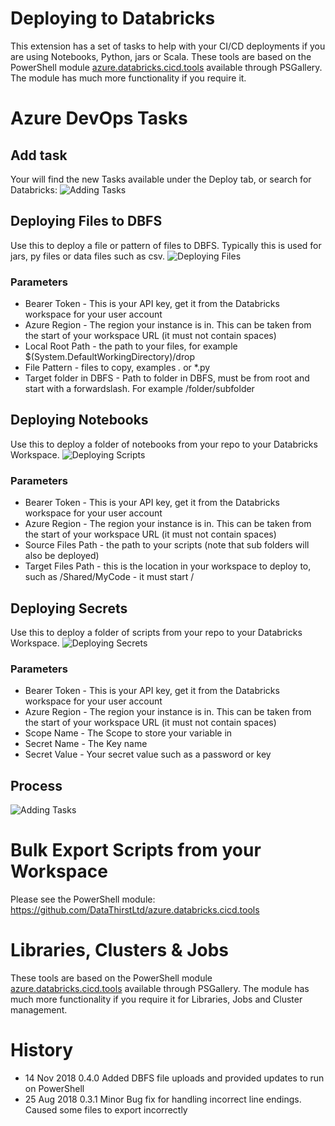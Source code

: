 
# Deploying to Databricks

This extension has a set of tasks to help with your CI/CD deployments if you are using Notebooks, Python, jars or Scala. These tools are based on the PowerShell module [azure.databricks.cicd.tools](https://github.com/DataThirstLtd/azure.databricks.cicd.tools) available through PSGallery. The module has much more functionality if you require it.

# Azure DevOps Tasks

## Add task
Your will find the new Tasks available under the Deploy tab, or search for Databricks:
![Adding Tasks](overviewimages/addingTasks.png)

## Deploying Files to DBFS
Use this to deploy a file or pattern of files to DBFS. Typically this is used for jars, py files or data files such as csv.
![Deploying Files](overviewimages/deployDBFS.png)

### Parameters
- Bearer Token - This is your API key, get it from the Databricks workspace for your user account
- Azure Region - The region your instance is in. This can be taken from the start of your workspace URL (it must not contain spaces)
- Local Root Path - the path to your files, for example $(System.DefaultWorkingDirectory)/drop
- File Pattern - files to copy, examples *.* or *.py
- Target folder in DBFS - Path to folder in DBFS, must be from root and start with a forwardslash. For example /folder/subfolder

## Deploying Notebooks
Use this to deploy a folder of notebooks from your repo to your Databricks Workspace. 
![Deploying Scripts](overviewimages/deployScripts.png)

### Parameters
- Bearer Token - This is your API key, get it from the Databricks workspace for your user account
- Azure Region - The region your instance is in. This can be taken from the start of your workspace URL (it must not contain spaces)
- Source Files Path - the path to your scripts (note that sub folders will also be deployed)
- Target Files Path - this is the location in your workspace to deploy to, such as /Shared/MyCode - it must start /

## Deploying Secrets
Use this to deploy a folder of scripts from your repo to your Databricks Workspace. 
![Deploying Secrets](overviewimages/addingSecret.png)

### Parameters
- Bearer Token - This is your API key, get it from the Databricks workspace for your user account
- Azure Region - The region your instance is in. This can be taken from the start of your workspace URL (it must not contain spaces)
- Scope Name - The Scope to store your variable in
- Secret Name - The Key name
- Secret Value - Your secret value such as a password or key

## Process
![Adding Tasks](overviewimages/process.png)

# Bulk Export Scripts from your Workspace
Please see the PowerShell module: https://github.com/DataThirstLtd/azure.databricks.cicd.tools

# Libraries, Clusters & Jobs
These tools are based on the PowerShell module [azure.databricks.cicd.tools](https://github.com/DataThirstLtd/azure.databricks.cicd.tools) available through PSGallery. The module has much more functionality if you require it for Libraries, Jobs and Cluster management.

# History
- 14 Nov 2018 0.4.0   Added DBFS file uploads and provided updates to run on PowerShell
- 25 Aug 2018 0.3.1   Minor Bug fix for handling incorrect line endings. Caused some files to export incorrectly